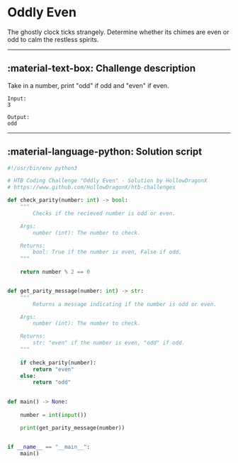 # Oddly Even

The ghostly clock ticks strangely. Determine whether its chimes are even or odd to calm the restless spirits.

---

## :material-text-box: Challenge description

Take in a number, print "odd" if odd and "even" if even.

```
Input:
3
```

```
Output:
odd
```


---

## :material-language-python: Solution script

```python
#!/usr/bin/env python3

# HTB Coding Challenge "Oddly Even" - Solution by HollowDragonX
# https://www.github.com/HollowDragonX/htb-challenges

def check_parity(number: int) -> bool:
    """
        Checks if the recieved number is odd or even.

    Args:
        number (int): The number to check.

    Returns:
        bool: True if the number is even, False if odd.
    """
    
    return number % 2 == 0


def get_parity_message(number: int) -> str:
    """
        Returns a message indicating if the number is odd or even.

    Args:
        number (int): The number to check.

    Returns:
        str: "even" if the number is even, "odd" if odd.
    """
    
    if check_parity(number):
        return "even"
    else:
        return "odd"
    

def main() -> None:
    
    number = int(input())

    print(get_parity_message(number))


if __name__ == "__main__":
    main()
```